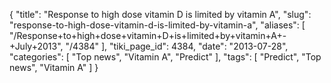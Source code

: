 {
    "title": "Response to high dose vitamin D is limited by vitamin A",
    "slug": "response-to-high-dose-vitamin-d-is-limited-by-vitamin-a",
    "aliases": [
        "/Response+to+high+dose+vitamin+D+is+limited+by+vitamin+A+-+July+2013",
        "/4384"
    ],
    "tiki_page_id": 4384,
    "date": "2013-07-28",
    "categories": [
        "Top news",
        "Vitamin A",
        "Predict"
    ],
    "tags": [
        "Predict",
        "Top news",
        "Vitamin A"
    ]
}
